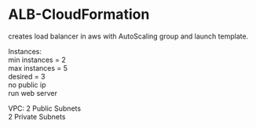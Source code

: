 # ALB-CloudFormation
creates load balancer in aws with AutoScaling group and launch template.

Instances:  
min instances = 2  
max instances = 5  
desired = 3  
no public ip  
run web server  

VPC:
2 Public Subnets  
2 Private Subnets
